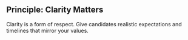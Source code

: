 ## Principle: Clarity Matters

Clarity is a form of respect. Give candidates realistic expectations and timelines that mirror your values.